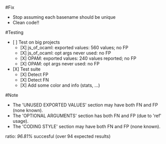 #Fix
- Stop assuming each basename should be unique
- Clean code!!


#Testing
- \[ \] Test on big projects
	+ \[X\] js_of_ocaml: exported values: 560 values; no FP
	+ \[X\] js_of_ocaml: opt args never used: no FP
	+ \[X\] OPAM: exported values: 240 values reported; no FP
	+ \[X\] OPAM: opt args never used: no FP
- \[X\] Test suite
	+ \[X\] Detect FP
	+ \[X\] Detect FN
	+ \[X\] Add some color and info (stats, ...)


#Note
- The 'UNUSED EXPORTED VALUES' section may have both FN and FP (none known).
- The 'OPTIONAL ARGUMENTS' section has both FN and FP (due to 'ref' usage).
- The 'CODING STYLE' section may have both FN and FP (none known).

ratio: *96.81%* succesful (over 94 expected results)

